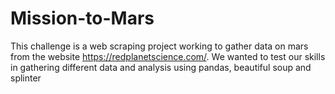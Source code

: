 # Mission-to-Mars
This challenge is a web scraping project working to gather data on mars from the website https://redplanetscience.com/. We wanted to test our skills in gathering different data and analysis using pandas, beautiful soup and splinter 
